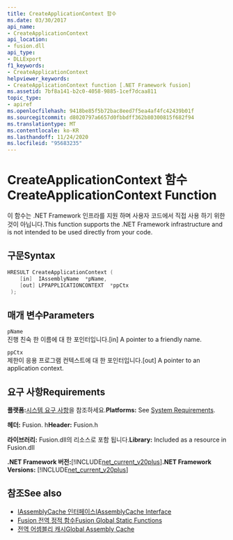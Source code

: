```yaml
---
title: CreateApplicationContext 함수
ms.date: 03/30/2017
api_name:
- CreateApplicationContext
api_location:
- fusion.dll
api_type:
- DLLExport
f1_keywords:
- CreateApplicationContext
helpviewer_keywords:
- CreateApplicationContext function [.NET Framework fusion]
ms.assetid: 7bf8a141-b2c0-4058-9885-1cef7dcaa811
topic_type:
- apiref
ms.openlocfilehash: 9418be85f5b72bac8eed7f5ea4af4fc42439b01f
ms.sourcegitcommit: d8020797a6657d0fbbdff362b80300815f682f94
ms.translationtype: MT
ms.contentlocale: ko-KR
ms.lasthandoff: 11/24/2020
ms.locfileid: "95683235"
---
```

# <a name="createapplicationcontext-function"></a><span data-ttu-id="2e9b0-102">CreateApplicationContext 함수</span><span class="sxs-lookup"><span data-stu-id="2e9b0-102">CreateApplicationContext Function</span></span>

<span data-ttu-id="2e9b0-103">이 함수는 .NET Framework 인프라를 지원 하며 사용자 코드에서 직접 사용 하기 위한 것이 아닙니다.</span><span class="sxs-lookup"><span data-stu-id="2e9b0-103">This function supports the .NET Framework infrastructure and is not intended to be used directly from your code.</span></span>  
  
## <a name="syntax"></a><span data-ttu-id="2e9b0-104">구문</span><span class="sxs-lookup"><span data-stu-id="2e9b0-104">Syntax</span></span>  
  
```cpp  
HRESULT CreateApplicationContext (  
    [in]  IAssemblyName  *pName,  
    [out] LPPAPPLICATIONCONTEXT  *ppCtx  
 );  
```  
  
## <a name="parameters"></a><span data-ttu-id="2e9b0-105">매개 변수</span><span class="sxs-lookup"><span data-stu-id="2e9b0-105">Parameters</span></span>  

 `pName`  
 <span data-ttu-id="2e9b0-106">진행 친숙 한 이름에 대 한 포인터입니다.</span><span class="sxs-lookup"><span data-stu-id="2e9b0-106">[in] A pointer to a friendly name.</span></span>  
  
 `ppCtx`  
 <span data-ttu-id="2e9b0-107">제한이 응용 프로그램 컨텍스트에 대 한 포인터입니다.</span><span class="sxs-lookup"><span data-stu-id="2e9b0-107">[out] A pointer to an application context.</span></span>  
  
## <a name="requirements"></a><span data-ttu-id="2e9b0-108">요구 사항</span><span class="sxs-lookup"><span data-stu-id="2e9b0-108">Requirements</span></span>  

 <span data-ttu-id="2e9b0-109">**플랫폼:**[시스템 요구 사항](../../get-started/system-requirements.md)을 참조하세요.</span><span class="sxs-lookup"><span data-stu-id="2e9b0-109">**Platforms:** See [System Requirements](../../get-started/system-requirements.md).</span></span>  
  
 <span data-ttu-id="2e9b0-110">**헤더:** Fusion. h</span><span class="sxs-lookup"><span data-stu-id="2e9b0-110">**Header:** Fusion.h</span></span>  
  
 <span data-ttu-id="2e9b0-111">**라이브러리:** Fusion.dll의 리소스로 포함 됩니다.</span><span class="sxs-lookup"><span data-stu-id="2e9b0-111">**Library:** Included as a resource in Fusion.dll</span></span>  
  
 <span data-ttu-id="2e9b0-112">**.NET Framework 버전:**[!INCLUDE[net_current_v20plus](../../../../includes/net-current-v20plus-md.md)]</span><span class="sxs-lookup"><span data-stu-id="2e9b0-112">**.NET Framework Versions:** [!INCLUDE[net_current_v20plus](../../../../includes/net-current-v20plus-md.md)]</span></span>  
  
## <a name="see-also"></a><span data-ttu-id="2e9b0-113">참조</span><span class="sxs-lookup"><span data-stu-id="2e9b0-113">See also</span></span>

- [<span data-ttu-id="2e9b0-114">IAssemblyCache 인터페이스</span><span class="sxs-lookup"><span data-stu-id="2e9b0-114">IAssemblyCache Interface</span></span>](iassemblycache-interface.md)
- [<span data-ttu-id="2e9b0-115">Fusion 전역 정적 함수</span><span class="sxs-lookup"><span data-stu-id="2e9b0-115">Fusion Global Static Functions</span></span>](fusion-global-static-functions.md)
- [<span data-ttu-id="2e9b0-116">전역 어셈블리 캐시</span><span class="sxs-lookup"><span data-stu-id="2e9b0-116">Global Assembly Cache</span></span>](../../app-domains/gac.md)
